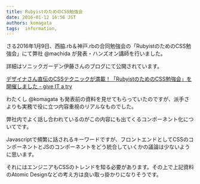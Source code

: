 ```yaml
---
title: RubyistのためのCSS勉強会
date: 2016-01-12 16:56 JST
authors: komagata
tags:  information, 
---
```

さる2016年1月9日、西脇.rb＆神戸.rbの合同勉強会の「RubyistのためのCSS勉強会」にて弊社 @machida が発表・ハンズオン講師を行いました。

詳細はソニックガーデン伊藤さんのブログにて公開されています。

 [デザイナさん直伝のCSSテクニックが満載！「RubyistのためのCSS勉強会」を開催しました - give IT a try](http://blog.jnito.com/entry/2016/01/12/054224)

<script async class="speakerdeck-embed" data-id="b1b999e504264bc4936e14268bdaddac" data-ratio="1.33333333333333" src="//speakerdeck.com/assets/embed.js"></script>

わたくし @komagata も発表前の資料を見せてもらっていたのですが、派手さよりも実務で役に立つ内容重視のリアルなものでした。

弊社内でよく話し合われているのがこの内容にも出てくるコンポーネント化についてです。

Javascriptで頻繁に話されるキーワードですが、フロントエンドとしてCSSのコンポーネントとJSのコンポーネントをどう統合していくかの議論は少ないように思います。

それにはエンジニアもCSSのトレンドを知る必要があります。その上で上記資料のAtomic Designなどの考え方は良い取っ掛かりになりそうです。

